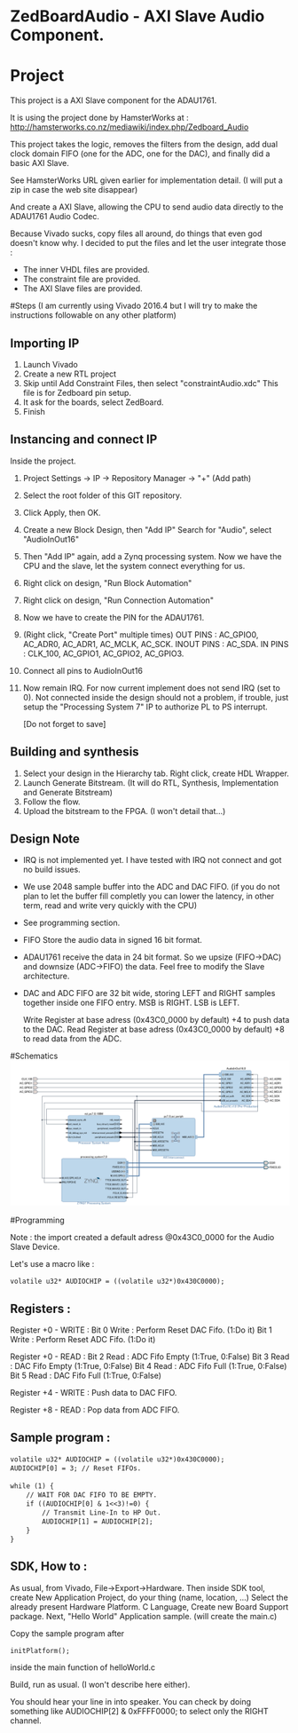 # ZedBoardAudio - AXI Slave Audio Component.

# Project
This project is a AXI Slave component for the ADAU1761.

It is using the project done by HamsterWorks at :
http://hamsterworks.co.nz/mediawiki/index.php/Zedboard_Audio

This project takes the logic, removes the filters from the design,
add dual clock domain FIFO (one for the ADC, one for the DAC),
and finally did a basic AXI Slave.

See HamsterWorks URL given earlier for implementation detail.
(I will put a zip in case the web site disappear)



And create a AXI Slave, allowing the CPU to send audio data directly to the ADAU1761 Audio Codec.

Because Vivado sucks, copy files all around, do things that even god doesn't know why.
I decided to put the files and let the user integrate those :
- The inner VHDL files are provided.
- The constraint file are provided.
- The AXI Slave files are provided.

#Steps
(I am currently using Vivado 2016.4 but I will try to make the instructions followable on any other platform)

## Importing IP ##

1. Launch Vivado
2. Create a new RTL project
3. Skip until Add Constraint Files, then select "constraintAudio.xdc"
	This file is for Zedboard pin setup.
4. It ask for the boards, select ZedBoard.
5. Finish

## Instancing and connect IP ##

Inside the project.
1. Project Settings -> IP -> Repository Manager -> "+" (Add path)
2. Select the root folder of this GIT repository.
3. Click Apply, then OK.
4. Create a new Block Design, then "Add IP"
   Search for "Audio", select "AudioInOut16"
5. Then "Add IP" again, add a Zynq processing system.
   Now we have the CPU and the slave, let the system connect everything for us.
6. Right click on design, "Run Block Automation"
7. Right click on design, "Run Connection Automation"
8. Now we have to create the PIN for the ADAU1761.
9. (Right click, "Create Port" multiple times)
	OUT PINS   : AC_GPIO0, AC_ADR0, AC_ADR1, AC_MCLK, AC_SCK.
	INOUT PINS : AC_SDA.
	IN PINS    : CLK_100, AC_GPIO1, AC_GPIO2, AC_GPIO3.
	
10. Connect all pins to AudioInOut16
11. Now remain IRQ.
	For now current implement does not send IRQ (set to 0).
	Not connected inside the design should not a problem, if trouble,
	just setup the "Processing System 7" IP to authorize PL to PS interrupt.

	[Do not forget to save]
	
## Building and synthesis ##

1. Select your design in the Hierarchy tab. Right click, create HDL Wrapper.
2. Launch Generate Bitstream. (It will do RTL, Synthesis, Implementation and Generate Bitstream)
3. Follow the flow.
4. Upload the bitstream to the FPGA. (I won't detail that...)

## Design Note ##
- IRQ is not implemented yet.
  I have tested with IRQ not connect and got no build issues.
- We use 2048 sample buffer into the ADC and DAC FIFO.
(if you do not plan to let the buffer fill completly you can lower the latency,
in other term, read and write very quickly with the CPU)
- See programming section.
- FIFO Store the audio data in signed 16 bit format.
- ADAU1761 receive the data in 24 bit format. So we upsize (FIFO->DAC) and downsize (ADC->FIFO) the data.
  Feel free to modify the Slave architecture.
- DAC and ADC FIFO are 32 bit wide, storing LEFT and RIGHT samples together inside one FIFO entry.
	MSB is RIGHT.
	LSB is LEFT.
	
	Write Register at base adress (0x43C0_0000 by default) +4 to push data to the DAC.
	Read  Register at base adress (0x43C0_0000 by default) +8 to read data from the ADC.
	
#Schematics
![System Schematics](/SchematicsAudio.png)

#Programming

Note : the import created a default adress @0x43C0_0000 for the Audio Slave Device.

Let's use a macro like :
	
```
volatile u32* AUDIOCHIP = ((volatile u32*)0x430C0000);
```
	
## Registers :

Register +0 - WRITE :
	Bit 0 Write : Perform Reset DAC Fifo. (1:Do it)
	Bit 1 Write : Perform Reset ADC Fifo. (1:Do it)
	
Register +0 - READ :
	Bit 2 Read  : ADC Fifo Empty (1:True, 0:False)
	Bit 3 Read  : DAC Fifo Empty (1:True, 0:False)
	Bit 4 Read  : ADC Fifo Full  (1:True, 0:False)
	Bit 5 Read  : DAC Fifo Full  (1:True, 0:False)

Register +4 - WRITE :
	Push data to DAC FIFO.
	
Register +8 - READ  :
	Pop data from ADC FIFO.
	
## Sample program :

```
volatile u32* AUDIOCHIP = ((volatile u32*)0x430C0000);
AUDIOCHIP[0] = 3; // Reset FIFOs.

while (1) {
	// WAIT FOR DAC FIFO TO BE EMPTY.
	if ((AUDIOCHIP[0] & 1<<3)!=0) {
		// Transmit Line-In to HP Out.
		AUDIOCHIP[1] = AUDIOCHIP[2];
	}
}
```
	
## SDK, How to : 

As usual, from Vivado, File->Export->Hardware.
Then inside SDK tool, create New Application Project,
do your thing (name, location, ...)
Select the already present Hardware Platform.
C Language,
Create new Board Support package.
Next, "Hello World" Application sample. (will create the main.c)

Copy the sample program after 

```
initPlatform();
```

inside the main function of helloWorld.c

Build, run as usual. (I won't describe here either).

You should hear your line in into speaker.
You can check by doing something like AUDIOCHIP[2] & 0xFFFF0000;
to select only the RIGHT channel.

